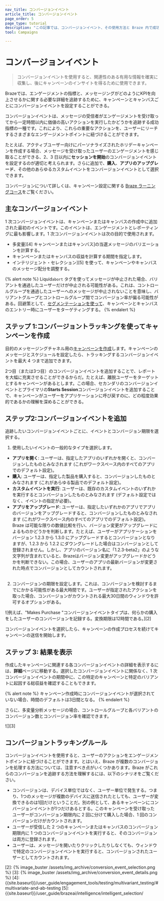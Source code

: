 ```yaml
---
nav_title: コンバージョンイベント
article_title: コンバージョンイベント
page_order: 5
page_type: tutorial
description: "この記事では、コンバージョンイベント、その使用方法と Braze 内で成功指標を定義する方法、これらのツールを使用してユーザーのエンゲージメントを確認する方法について説明します。"
tool: Campaigns

---
```

# コンバージョンイベント

> コンバージョンイベントを使用すると、関連性のある有用な情報を確実に収集し、後にキャンペーンのインサイトを得るために使用できます。 

Brazeでは、エンゲージメントの指標と、メッセージングがどのようにKPIを向上させるかに関する必要な詳細を追跡するために、キャンペーンとキャンバスごとにコンバージョンイベントを設定することができる。

コンバージョンイベントは、メッセージの受信者がエンゲージメントを受け取ってから一定時間以内に価値の高いアクションを実行したかどうかを追跡する成功指標の一種です。これにより、これらの重要なアクションを、ユーザーにリーチするさまざまなエンゲージメントポイントに紐づけることができます。 

たとえば、アクティブユーザー向けにパーソナライズされたホリデーキャンペーンを作成する場合、メッセージを受け取ったユーザーのエンゲージメントを感じ取ることができる、2、3 日以内に**セッションを開始**のコンバージョンイベントを設定するのが適切と考えられます。さらに追加で、**購入**、**アプリのアップグレード**、その他のあらゆるカスタムイベントをコンバージョンイベントとして選択できます。

コンバージョンについて詳しくは、キャンペーン設定に関する [Braze ラーニングコース](https://learning.braze.com/campaign-setup-delivery-targeting-conversions)をご覧ください。

## 主なコンバージョンイベント

1 次コンバージョンイベントは、キャンペーンまたはキャンバスの作成中に追加された最初のイベントです。このイベントは、エンゲージメントとレポーティングに最も影響します。1 次コンバージョンイベントは次の目的で使用されます。

- 多変量][4] キャンペーンまたはキャンバス]の当選メッセージのバリエーションを計算する。
- キャンペーンまたはキャンバスの収益を計算する期間を指定します。
- インテリジェント・セレクション][5] を使って、キャンペーンやキャンバスのメッセージ配分を調整する。

{% alert note %}
Liquid`abort` タグを使ってメッセージが中止された場合、バリアントを通過したユーザーだけが中止される可能性がある。これは、コントロールグループを通過したユーザーへのメッセージが中止されないことを意味し、バリアントグループとコントロールグループ間でコンバージョン率が偏る可能性がある。回避策として、[セグメンテーションを使って]({{site.baseurl}}/user_guide/engagement_tools/segments/creating_a_segment)、キャンペーンとキャンバスのエントリー時にユーザーをターゲティングする。
{% endalert %}

## ステップ 1:コンバージョントラッキングを使ってキャンペーンを作成

目的のメッセージングチャネル用の[キャンペーンを作成]({{site.baseurl}}/user_guide/engagement_tools/campaigns/building_campaigns/creating_campaign)します。キャンペーンのメッセージとスケジュールを設定したら、トラッキングするコンバージョンイベントを最大 4 つまで追加できます。

2つ目（または3つ目）のコンバージョンイベントを追加することで、レポートを大幅に充実させることができるからだ。たとえば、離脱ユーザーをターゲットとするキャンペーンがあるとします。この場合、セカンダリのコンバージョンイベントとプライマリの**Starts Session**コンバージョンイベントを追加することで、キャンペーンがユーザーをアプリケーションに呼び戻すのに、どの程度効果的であるかの理解を深めることができる。 

## ステップ2:コンバージョンイベントを追加

追跡したいコンバージョンイベントごとに、イベントとコンバージョン期限を選択する。

1. 使用したいイベントの一般的なタイプを選択します。
  - **アプリを開く**: ユーザーは、指定したアプリのいずれかを開くと、コンバージョンしたものとみなされます (これがワークスペース内のすべてのアプリでのデフォルト設定)。
  - **購入**: ユーザーは、指定した製品を購入すると、コンバージョンしたものとみなされます (これがあらゆる製品でのデフォルト設定)。
  - **カスタムイベントを実行**: ユーザーは、既存のカスタムイベントのいずれかを実行するとコンバージョンしたものとみなされます (デフォルト設定ではなく、イベントの指定が必要)。
  - **アプリをアップグレード**: ユーザーは、指定したいずれかのアプリでアプリのバージョンをアップグレードすると、コンバージョンしたものとみなされます (これがワークスペース内のすべてのアプリでのデフォルト設定)。Braze は可能な限りの数値比較を行い、バージョン変更がアップグレードによるものかどうかを判断します。たとえば、ユーザーがアプリケーションをバージョン 1.2.3 から 1.3.0 にアップグレードするとコンバージョンとなりますが、1.2.3 から 1.2.2 にダウングレードした場合はコンバージョンとして登録されません。しかし、アプリのバージョン名に「1.2.3-beta2」のような文字列が含まれていると、Brazeはバージョン変更がアップグレードかどうかを判断できない。この場合、ユーザーのアプリの最新バージョンが変更された時点でコンバージョンとしてカウントされます。<br><br>
2. コンバージョンの期限を設定します。これは、コンバージョンを検討するまでにかかる可能性がある最大時間です。ユーザーが指定されたアクションを取った場合、コンバージョンがカウントされる最大30日間のウィンドウを許可するオプションがある。  

![例えば、"Makes Purchase "コンバージョンイベントタイプは、何らかの購入をしたユーザーのコンバージョンを記録する。変換期限は12時間である。][2]

コンバージョンイベントを選択したら、キャンペーンの作成プロセスを続けてキャンペーンの送信を開始します。

## ステップ 3: 結果を表示

作成したキャンペーンに関連する各コンバージョンイベントの詳細を表示するには、**詳細**ページに移動する。選択したコンバージョンイベントに関係なく、1 次コンバージョンイベントの期間中に、この特定のキャンペーンと特定のバリアントに起因する総収益を確認することもできます。

{% alert note %}
キャンペーン作成時にコンバージョンイベントが選択されていない場合、時間のデフォルトは3日間となる。
{% endalert %}

さらに、多変量分析メッセージの場合、コントロールグループと各バリアントのコンバージョン数とコンバージョン率を確認できます。

![][3]

## コンバージョントラッキングルール

コンバージョンイベントを使用すると、ユーザーのアクションをエンゲージメントポイントに紐づけることができます。とはいえ、Braze が複数のコンバージョンを処理する方法については、注意すべき点がいくつかあります。Braze がこれらのコンバージョンを追跡する方法を理解するには、以下のシナリオをご覧ください。

- コンバージョンは、デバイス単位ではなく、ユーザー単位で発生する。つまり、1つのメッセージが複数のデバイスに送信されたとしても、ユーザーが変換できるのは1回だけということだ。別の例として、あるキャンペーンにコンバージョンイベントが1つだけあるとする。このキャンペーンを受け取ったユーザーがコンバージョン期限内に 2 回に分けて購入した場合、1 回のコンバージョンだけがカウントされます。
- ユーザーが受信した 2 つのキャンペーンまたはキャンバスのコンバージョン期限内に 1 つのコンバージョンイベントを実行すると、そのコンバージョンは両方に登録されます。
- ユーザーは、メッセージを開いたりクリックしたりしなくても、ウィンドウで特定のコンバージョンイベントを実行すると、コンバージョンされたユーザーとしてカウントされます。

[2]: {% image_buster /assets/img_archive/conversion_event_selection.png %}
[3]: {% image_buster /assets/img_archive/conversion_event_details.png %}
[4]: {{site.baseurl}}/user_guide/engagement_tools/testing/multivariant_testing/#multivariate-and-ab-testing
[5]: {{site.baseurl}}/user_guide/brazeai/intelligence/intelligent_selection/
